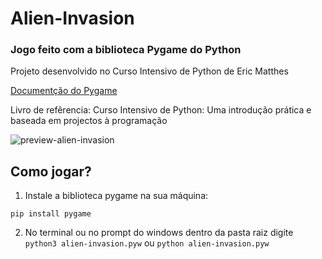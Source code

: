 # Alien-Invasion
### Jogo feito com a biblioteca Pygame do Python
 Projeto desenvolvido no Curso Intensivo de Python de Eric Matthes



<a href="https://www.pygame.org/docs/">Documentção do Pygame</a>
<p>Livro de refêrencia: Curso Intensivo de Python: Uma introdução prática e baseada em projectos à programação</p>

![preview-alien-invasion](https://user-images.githubusercontent.com/76517786/114452008-3c30bb80-9bd8-11eb-905e-9603208db507.png)


## Como jogar?

1. Instale a biblioteca pygame na sua máquina:

```
pip install pygame
```

2. No terminal ou no prompt do windows dentro da pasta raiz digite `python3 alien-invasion.pyw` ou `python alien-invasion.pyw`
